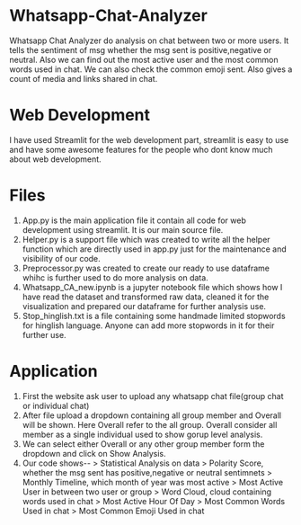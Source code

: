 # Whatsapp-Chat-Analyzer
Whatsapp Chat Analyzer do analysis on chat between two or more users. It tells the sentiment of msg whether the msg sent is positive,negative or neutral. Also we can find out the most active user and the most common words used in chat. We can also check the common emoji sent. Also gives a count of media and links shared in chat.

# Web Development
I have used Streamlit for the web development part, streamlit is easy to use and have some awesome features for the people who dont know much about web development.

# Files
1) App.py is the main application file it contain all code for web development using streamlit. It is our main source file.
2) Helper.py is a support file which was created to write all the helper function which are directly used in app.py just for the maintenance and visibility of our code.
3) Preprocessor.py was created to create our ready to use dataframe whihc is further used to do more analysis on data.
4) Whatsapp_CA_new.ipynb is a jupyter notebook file which shows how I have read the dataset and transformed raw data, cleaned it for the visualization and prepared our dataframe for further analysis use.
5) Stop_hinglish.txt is a file containing some handmade limited stopwords for hinglish language. Anyone can add more stopwords in it for their further use.

# Application
1) First the website ask user to upload any whatsapp chat file(group chat or individual chat)
2) After file upload a dropdown containing all group member and Overall will be shown. Here Overall refer to the all group. Overall consider all member as a single individual used to show gorup level analysis.
3) We can select either Overall or any other group member form the dropdown and click on Show Analysis.
4) Our code shows-- 
        > Statistical Analysis on data 
        > Polarity Score, whether the msg sent has positive,negative or neutral sentimnets 
        > Monthly Timeline, which month of year was most active 
        > Most Active User in between two user or group
        > Word Cloud, cloud containing words used in chat
        > Most Active Hour Of Day
        > Most Common Words Used in chat
        > Most Common Emoji Used in chat
